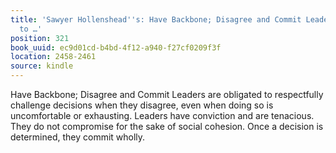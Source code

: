 ```yaml
---
title: 'Sawyer Hollenshead''s: Have Backbone; Disagree and Commit Leaders are obligated
  to …'
position: 321
book_uuid: ec9d01cd-b4bd-4f12-a940-f27cf0209f3f
location: 2458-2461
source: kindle
---
```


Have Backbone; Disagree and Commit Leaders are obligated to respectfully challenge decisions when they disagree, even when doing so is uncomfortable or exhausting. Leaders have conviction and are tenacious. They do not compromise for the sake of social cohesion. Once a decision is determined, they commit wholly.